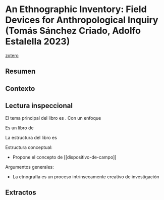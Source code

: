 # An Ethnographic Inventory: Field Devices for Anthropological Inquiry (Tomás Sánchez Criado, Adolfo Estalella 2023)
[zotero](zotero://select/items/@criado&estalella2023)

## Resumen


## Contexto

## Lectura inspeccional

El tema principal del libro es <!--Según el título, prefacio, epígrafe, solapa-->. Con un enfoque<!--didáctico, práctico, teórico, académico, etcétera-->

Es un libro de <!--Física, Psicología, Divulgación, Autoayuda, Manual técnico, trabajo y cultura organizacional-->

<!--Según la tabla de contenido, índices, apéndices-->La estructura del libro es

Estructura conceptual: <!--según el escaneo de páginas-->

- Propone el concepto de [[dispositivo-de-campo]]

Argumentos generales:<!--Según la lectura rápida-->

- La etnografía es un proceso intrínsecamente creativo de investigación

<!--El libro me gustó / no me gustó porque-->


## Extractos

